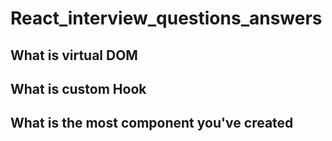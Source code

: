 # React_interview_questions_answers

## What is virtual DOM

## What is custom Hook

## What is the most component you've created
